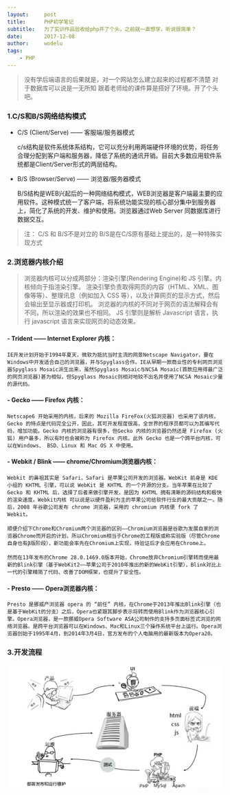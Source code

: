 ```yaml
---
layout:     post
title:      PHP初学笔记
subtitle:   为了实训作品验收给php开了个头，之前就一直想学，听说很简单？
date:		2017-12-08
author:		wodelu
tags:
    - PHP
---
```


> 没有学后端语言的后果就是，对一个网站怎么建立起来的过程都不清楚
> 对于数据库可以说是一无所知
> 跟着老师给的课件算是搭好了环境。开了个头吧。


### 1.C/S和B/S网络结构模式

- C/S (Client/Serve) —— 客服端/服务器模式
	
	c/s结构是软件系统体系结构，它可以充分利用两端硬件环境的优势，将任务合理分配到客户端和服务器，降低了系统的通讯开销。目前大多数应用软件系统都是Client/Server形式的两层结构。

- B/S (Browser/Serve) —— 浏览器/服务器模式
	
	B/S结构是WEB兴起后的一种网络结构模式，WEB浏览器是客户端最主要的应用软件。这种模式统一了客户端，将系统功能实现的核心部分集中到服务器上，简化了系统的开发、维护和使用。浏览器通过Web Server 同数据库进行数据交互。
	
> 注：
> C/S 和 B/S不是对立的
> B/S是在C/S原有基础上提出的，是一种特殊实现方式
> 

### 2.浏览器内核介绍

> 浏览器内核可以分成两部分：渲染引擎(Rendering Engine)和 JS 引擎。内核倾向于指渲染引擎。
> 渲染引擎负责取得网页的内容（HTML、XML、图像等等）、整理讯息（例如加入 CSS 等），以及计算网页的显示方式，然后会输出至显示器或打印机。
> 浏览器的内核的不同对于网页的语法解释会有不同，所以渲染的效果也不相同。
> JS 引擎则是解析 Javascript 语言，执行 javascript 语言来实现网页的动态效果。

#### - Trident —— Internet Explorer 内核：
	IE开发计划开始于1994年夏天，微软为抵抗当时主流的网景Netscape Navigator，要在Windows中开发适合自己的浏览器，并与Spyglass合作。IE从早期一款商业性的专利网页浏览器Spyglass Mosaic派生出来，虽然Spyglass Mosaic与NCSA Mosaic(首款应用得最广泛的网页浏览器)甚为相似，但Spyglass Mosaic则相对地较不出名并使用了NCSA Mosaic少量的源代码。

#### - Gecko —— Firefox 内核：
	Netscape6 开始采用的内核，后来的 Mozilla FireFox(火狐浏览器) 也采用了该内核，Gecko 的特点是代码完全公开，因此，其可开发程度很高，全世界的程序员都可以为其编写代码，增加功能。Gecko 内核的浏览器有很多，但Gecko 内核的浏览器仍然还是 Firefox (火狐) 用户最多，所以有时也会被称为 Firefox 内核。此外 Gecko 也是一个跨平台内核，可以在Windows、 BSD、Linux 和 Mac OS X 中使用。

#### - Webkit / Blink ——  chrome/Chromium浏览器内核：

	Webkit 的鼻祖其实是 Safari，Safari 是苹果公司开发的浏览器。WebKit 前身是 KDE 小组的 KHTML 引擎，可以说 WebKit 是 KHTML 的一个开源的分支。当年苹果在比较了 Gecko 和 KHTML 后，选择了后者来做引擎开发，是因为 KHTML 拥有清晰的源码结构和极快的渲染速度。Webkit内核 可以说是以硬件盈利为主的苹果公司给软件行业的最大贡献之一。随后，2008 年谷歌公司发布 chrome 浏览器，采用的 chromium 内核便 fork 了 Webkit。

	顺便介绍下Chrome和Chromium两个浏览器的区别——Chromium浏览器是谷歌为发展自家的浏览器Chrome而开启的计划，所以Chromium相当于Chrome的工程版或称实验版（尽管Chrome自身也有β版阶段），新功能会率先在Chromium上实现，待验证后才会应用在Chrome上。

	然而在13年发布的Chrome 28.0.1469.0版本开始，Chrome放弃Chromium引擎转而使用最新的Blink引擎（基于WebKit2——苹果公司于2010年推出的新的WebKit引擎），Blink对比上一代的引擎精简了代码、改善了DOM框架，也提升了安全性。

#### - Presto —— Opera浏览器内核：

	Presto 是挪威产浏览器 opera 的 “前任” 内核，在Chrome于2013年推出Blink引擎（也是基于WebKit的分支）之后，Opera也紧跟其脚步表示将转而使用Blink作为浏览器核心引擎。Opera浏览器，是一款挪威Opera Software ASA公司制作的支持多页面标签式浏览的网络浏览器。是跨平台浏览器可以在Windows、Mac和Linux三个操作系统平台上运行。Opera浏览器创始于1995年4月，到2014年3月4日，官方发布的个人电脑用的最新版本为Opera20。

### 3.开发流程

![](/img/in-post/essay/php-pro.jpg)